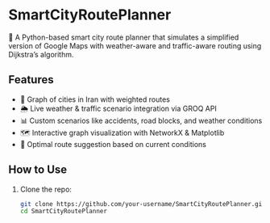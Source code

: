 # SmartCityRoutePlanner

🧭 A Python-based smart city route planner that simulates a simplified version of Google Maps with weather-aware and traffic-aware routing using Dijkstra’s algorithm.

## Features

- 🚗 Graph of cities in Iran with weighted routes
- 🌦️ Live weather & traffic scenario integration via GROQ API
- 📊 Custom scenarios like accidents, road blocks, and weather conditions
- 🗺️ Interactive graph visualization with NetworkX & Matplotlib
- 🔎 Optimal route suggestion based on current conditions

## How to Use

1. Clone the repo:
   ```bash
   git clone https://github.com/your-username/SmartCityRoutePlanner.git
   cd SmartCityRoutePlanner
